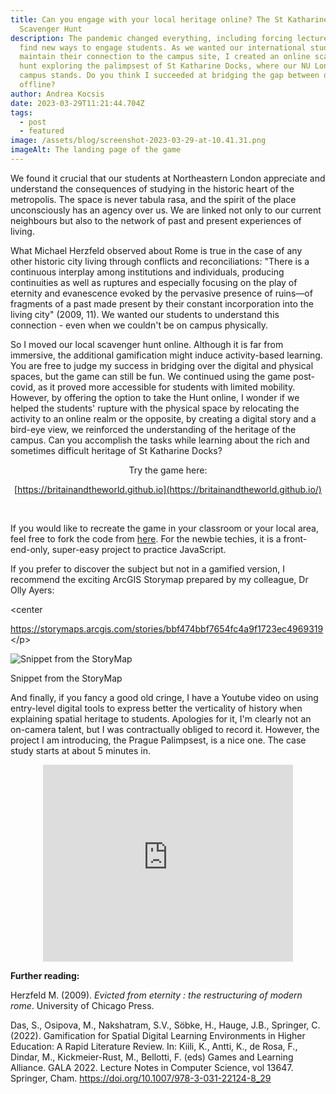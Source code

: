```yaml
---
title: Can you engage with your local heritage online? The St Katharine Docks
  Scavenger Hunt
description: The pandemic changed everything, including forcing lecturers to
  find new ways to engage students. As we wanted our international students to
  maintain their connection to the campus site, I created an online scavenger
  hunt exploring the palimpsest of St Katharine Docks, where our NU London
  campus stands. Do you think I succeeded at bridging the gap between online and
  offline?
author: Andrea Kocsis
date: 2023-03-29T11:21:44.704Z
tags:
  - post
  - featured
image: /assets/blog/screenshot-2023-03-29-at-10.41.31.png
imageAlt: The landing page of the game
---
```

We found it crucial that our students at Northeastern London appreciate and understand the consequences of studying in the historic heart of the metropolis. The space is never tabula rasa, and the spirit of the place unconsciously has an agency over us. We are linked not only to our current neighbours but also to the network of past and present experiences of living.

What Michael Herzfeld observed about Rome is true in the case of any other historic city living through conflicts and reconciliations: "There is a continuous interplay among institutions and individuals, producing continuities as well as ruptures and especially focusing on the play of eternity and evanescence evoked by the pervasive presence of ruins—of fragments of a past made present by their constant incorporation into the living city" (2009, 11). We wanted our students to understand this connection - even when we couldn't be on campus physically. 

So I moved our local scavenger hunt online. Although it is far from immersive, the additional gamification might induce activity-based learning. You are free to judge my success in bridging over the digital and physical spaces, but the game can still be fun.  We continued using the game post-covid, as it proved more accessible for students with limited mobility. However, by offering the option to take the Hunt online, I wonder if we helped the students' rupture with the physical space by relocating the activity to an online realm or the opposite, by creating a digital story and a bird-eye view, we reinforced the understanding of the heritage of the campus. Can you accomplish the tasks while learning about the rich and sometimes difficult heritage of St Katharine Docks? 

<center>T﻿ry the game here:

[https://britainandtheworld.github.io](https://britainandtheworld.github.io/)</center>﻿[](https://britainandtheworld.github.io/)

If you would like to recreate the game in your classroom or your local area, feel free to fork the code from [here](https://github.com/aurigandrea/nuscavengerhunt). For the newbie techies, it is a front-end-only, super-easy project to practice JavaScript. 

If you prefer to discover the subject but not in a gamified version, I recommend the exciting ArcGIS Storymap prepared by my colleague, Dr Olly Ayers:

<﻿center<p><https://storymaps.arcgis.com/stories/bbf474bbf7654fc4a9f1723ec4969319><﻿/p></center>[](https://storymaps.arcgis.com/stories/bbf474bbf7654fc4a9f1723ec4969319)

![Snippet from the StoryMap](/assets/blog/screenshot-2023-03-29-at-20.15.01.png "Snippet from the StoryMap")

Snippet from the StoryMap

And finally, if you fancy a good old cringe, I have a Youtube video on using entry-level digital tools to express better the verticality of history when explaining spatial heritage to students. Apologies for it, I'm clearly not an on-camera talent, but I was contractually obliged to record it. However, the project I am introducing, the Prague Palimpsest, is a nice one. The case study starts at about 5 minutes in. 

<center><iframe width="400\
" height="315" src="https://www.youtube.com/embed/6aLtKNnHlSU" title="YouTube video player" frameborder="0" allow="accelerometer; autoplay; clipboard-write; encrypted-media; gyroscope; picture-in-picture; web-share" allowfullscreen></iframe> </div></center>

**F﻿urther reading:**

Herzfeld M. (2009). *Evicted from eternity : the restructuring of modern rome*. University of Chicago Press.

Das, S., Osipova, M., Nakshatram, S.V., Söbke, H., Hauge, J.B., Springer, C. (2022). Gamification for Spatial Digital Learning Environments in Higher Education: A Rapid Literature Review. In: Kiili, K., Antti, K., de Rosa, F., Dindar, M., Kickmeier-Rust, M., Bellotti, F. (eds) Games and Learning Alliance. GALA 2022. Lecture Notes in Computer Science, vol 13647. Springer, Cham. https://doi.org/10.1007/978-3-031-22124-8_29